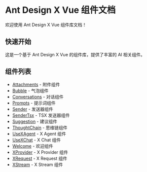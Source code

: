 # Ant Design X Vue 组件文档

欢迎使用 Ant Design X Vue 组件库文档！

## 快速开始

这是一个基于 Ant Design X Vue 的组件库，提供了丰富的 AI 相关组件。

## 组件列表

- [Attachments](/components/Attachments) - 附件组件
- [Bubble](/components/Bubble) - 气泡组件
- [Conversations](/components/Conversations) - 对话组件
- [Prompts](/components/Prompts) - 提示词组件
- [Sender](/components/Sender) - 发送器组件
- [SenderTsx](/components/SenderTsx) - TSX 发送器组件
- [Suggestion](/components/Suggestion) - 建议组件
- [ThoughtChain](/components/ThoughtChain) - 思维链组件
- [UseXAgent](/components/UseXAgent) - X Agent 组件
- [UseXChat](/components/UseXChat) - X Chat 组件
- [Welcome](/components/Welcome) - 欢迎组件
- [XProvider](/components/XProvider) - X Provider 组件
- [XRequest](/components/XRequest) - X Request 组件
- [XStream](/components/XStream) - X Stream 组件